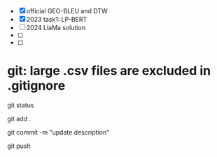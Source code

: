 - [x] official GEO-BLEU and DTW
- [x] 2023 task1: LP-BERT
- [ ] 2024 LlaMa solution
- [ ] 
- [ ] 






# git: large .csv files are excluded in .gitignore
git status

git add .

git commit -m "update description"

git push